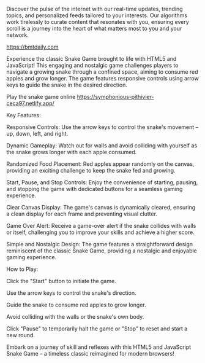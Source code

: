 Discover the pulse of the internet with our real-time updates, trending topics, and personalized feeds tailored to your interests. Our algorithms work tirelessly to curate content that resonates with you, ensuring every scroll is a journey into the heart of what matters most to you and your network. 

https://bmtdaily.com

Experience the classic Snake Game brought to life with HTML5 and JavaScript! This engaging and nostalgic game challenges players to navigate a growing snake through a confined space, aiming to consume red apples and grow longer. The game features responsive controls using arrow keys to guide the snake in the desired direction.

Play the snake game online https://symphonious-pithivier-ceca97.netlify.app/

Key Features:

Responsive Controls: Use the arrow keys to control the snake's movement – up, down, left, and right.

Dynamic Gameplay: Watch out for walls and avoid colliding with yourself as the snake grows longer with each apple consumed.

Randomized Food Placement: Red apples appear randomly on the canvas, providing an exciting challenge to keep the snake fed and growing.

Start, Pause, and Stop Controls: Enjoy the convenience of starting, pausing, and stopping the game with dedicated buttons for a seamless gaming experience.

Clear Canvas Display: The game's canvas is dynamically cleared, ensuring a clean display for each frame and preventing visual clutter.

Game Over Alert: Receive a game-over alert if the snake collides with walls or itself, challenging you to improve your skills and achieve a higher score.

Simple and Nostalgic Design: The game features a straightforward design reminiscent of the classic Snake Game, providing a nostalgic and enjoyable gaming experience.

How to Play:

Click the "Start" button to initiate the game.

Use the arrow keys to control the snake's direction.

Guide the snake to consume red apples to grow longer.

Avoid colliding with the walls or the snake's own body.

Click "Pause" to temporarily halt the game or "Stop" to reset and start a new round.

Embark on a journey of skill and reflexes with this HTML5 and JavaScript Snake Game – a timeless classic reimagined for modern browsers!
